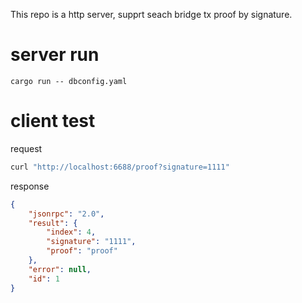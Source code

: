 This repo is a http server, supprt seach bridge tx proof by signature.
# server run 
```
cargo run -- dbconfig.yaml
```

# client test
request
```sh
curl "http://localhost:6688/proof?signature=1111"
```
response
```json
{
    "jsonrpc": "2.0",
    "result": {
        "index": 4,
        "signature": "1111",
        "proof": "proof"
    },
    "error": null,
    "id": 1
}
```